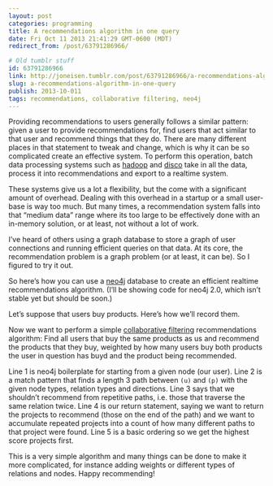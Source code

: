 ```yaml
---
layout: post
categories: programming
title: A recommendations algorithm in one query
date: Fri Oct 11 2013 21:41:29 GMT-0600 (MDT)
redirect_from: /post/63791286966/

# Old tumblr stuff
id: 63791286966
link: http://joneisen.tumblr.com/post/63791286966/a-recommendations-algorithm-in-one-query
slug: a-recommendations-algorithm-in-one-query
publish: 2013-10-011
tags: recommendations, collaborative filtering, neo4j
---
```



Providing recommendations to users generally follows a similar pattern: given a user to provide recommendations for, find users that act similar to that user and recommend things that they do. There are many different places in that statement to tweak and change, which is why it can be so complicated create an effective system. To perform this operation, batch data processing systems such as [hadoop](http://hadoop.apache.org) and [disco](http://discoproject.org) take in all the data, process it into recommendations and export to a realtime system.

These systems give us a lot a flexibility, but the come with a significant amount of overhead. Dealing with this overhead in a startup or a small user-base is way too much. But many times, a recommendation system falls into that “medium data” range where its too large to be effectively done with an in-memory solution, or at least, not without a lot of work.

I’ve heard of others using a graph database to store a graph of user connections and running efficient queries on that data. At its core, the recommendation problem is a graph problem (or at least, it can be). So I figured to try it out.

So here’s how you can use a [neo4j](http://neo4j.org) database to create an efficient realtime recommendations algorithm. (I’ll be showing code for neo4j 2.0, which isn’t stable yet but should be soon.)

Let’s suppose that users buy products. Here’s how we’ll record them.

<code data-gist-id="6945507" data-gist-file="create.cypher"></code>

Now we want to perform a simple [collaborative filtering](http://en.wikipedia.org/wiki/Collaborative_filtering) recommendations algorithm: Find all users that buy the same products as us and recommend the products that they buy, weighted by how many users buy both products the user in question has buyd and the product being recommended.

<code data-gist-id="6945507" data-gist-file="query.cypher"></code>

Line 1 is neo4j boilerplate for starting from a given node (our user). Line 2 is a match pattern that finds a length 3 path between `(u)` and `(p)` with the given node types, relation types and directions. Line 3 says that we shouldn’t recommend from repetitive paths, i.e. those that traverse the same relation twice. Line 4 is our return statement, saying we want to return the projects to recommend (those on the end of the path) and we want to accumulate repeated projects into a count of how many different paths to that project were found. Line 5 is a basic ordering so we get the highest score projects first.

This is a very simple algorithm and many things can be done to make it more complicated, for instance adding weights or different types of relations and nodes. Happy recommending!
